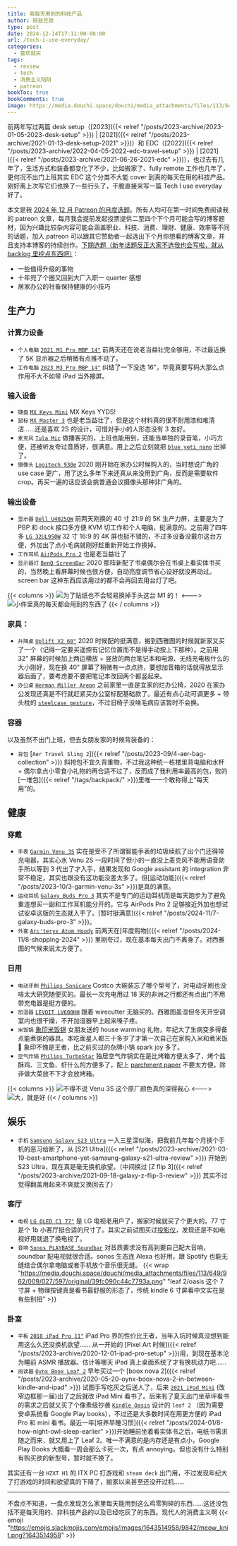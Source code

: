 ```yaml
---
title: 我每天用到的科技产品
author: 椒盐豆豉
type: post
date: 2024-12-14T17:11:00-08:00
url: /tech-i-use-everyday/
categories:
  - 喜欢就买
tags:
  - review
  - tech
  - 消费主义陷阱
  - patreon
bookToc: true
bookComments: true
image: https://media.douchi.space/douchi/media_attachments/files/113/649/940/703/956/861/original/320cd00f7f2a6d25.png
---
```


前两年写过两篇 desk setup（[2023]({{< relref "/posts/2023-archive/2023-01-05-2023-desk-setup" >}}) | [2021]({{< relref "/posts/2023-archive/2021-01-13-desk-setup-2021" >}})）和 EDC（[2022]({{< relref "/posts/2023-archive/2022-04-05-2022-edc-travel-setup" >}}) | [2021]({{< relref "/posts/2023-archive/2021-06-26-2021-edc" >}})），也过去有几年了，生活方式和装备都变化了不少，比如搬家了、fully remote 工作也几年了，更何况不出门上班其实 EDC 这个分类不大能 cover 到真的每天在用的科技产品。刚好离上次写它们也换了一些行头了，干脆直接来写一篇 Tech I use everyday 好了。

<!--more-->

本文是我 [2024 年 12 月 Patreon 的月度选题](https://www.patreon.com/posts/116604741)。所有人均可在第一时间免费阅读我的 patreon 文章，每月我会提前发起投票提供二至四个下个月可能会写的博客题材，因为兴趣比较杂内容可能会涵盖职业、科技、消费、理财、健康、效率等不同的话题，加入 patreon 可以跟其它赞助者一起选出下个月你想看的博客文章，并且支持本博客的持续创作。[下期选题（新年话题反正大家不选我也会写啦，就从 backlog 里挖点东西吧）](https://www.patreon.com/posts/2025-nian-1-yue-117947013)：
- 一些值得升级的事物
- 十年兜了个圈又回到大厂入职一 quarter 感想
- 居家办公的社畜保持健康的小技巧

## 生产力
### 计算力设备
- `个人电脑` [`2021 M1 Pro MBP 14"`](https://amzn.to/3vKLstv) 前两天还在说老当益壮完全够用，不过最近换了 5K 显示器之后稍微有点推不动了。
- `工作电脑` [`2023 M3 Pro MBP 14"`](https://amzn.to/3VGTiSm) 纠结了一下没选 16"，毕竟真要写码大那么点作用不大不如带 iPad 当外接屏。

### 输入设备
- `键盘` [`MX Keys Mini`](https://amzn.to/3is7HOv) MX Keys YYDS!
- `鼠标` [`MX Master 3`](https://amzn.to/39okewZ) 也是老当益壮了，但是这个材料真的很不耐用漆和难清洁……还是喜欢 2S 的设计，可惜对手小的人形态没有 3 友好。
- `麦克风` [`Tula Mic`](https://amzn.to/3jQSt9u) 做播客买的，上班也能用到，还能当单独的录音笔，小巧方便，还被听友夸过音质好，很满意。用上之后立刻就把 [`blue yeti nano`](https://amzn.to/3ZDfRbD) 出掉了。
- `摄像头` [`Logitech 930e`](https://amzn.to/3DrXu1N) 2020 刚开始在家办公时候购入的，当时想说广角的 use case 更广，用了这么多年下来还真从来没用到广角，反而是需要软件 crop。再买一遍的话应该会挑普通会议摄像头那种非广角的。

### 输出设备
- `显示器` [`Dell U4025QW`](https://amzn.to/4gc1K3B) 前两天刚换的 40 寸 21:9 的 5K 生产力屏，主要是为了 PBP 和 dock 接口多方便 KVM 切工作和个人电脑，挺满意的。之前用了四年多 [`LG 32UL950W`](https://amzn.to/3bpbj18) 32 寸 16:9 的 4K 屏也挺不错的，不过多设备没戴尔这台方便，外加出了点小毛病就刚好趁重新开始工作换掉。
- `工作耳机` [`AirPods Pro 2`](https://amzn.to/3fZOENk) 也是老当益壮了
- `显示器灯` [`BenQ ScreenBar`](https://amzn.to/3DhJzeK) 2020 那阵新配了书桌偶尔会在书桌上看实体书买的，当然晚上看屏幕时候也很方便，自动亮度调节省心设好就没再动过。screen bar 这种东西应该用过的都不会再回去用台灯了吧。

{{< columns >}}
![为了贴纸也不会轻易换掉手头这台 M1 的！](https://media.douchi.space/douchi/media_attachments/files/113/644/331/042/067/790/original/893a17674e62d74d.png)
<--->
![小件里真的每天都会用到的东西了](https://media.douchi.space/douchi/media_attachments/files/113/542/314/760/916/635/original/94706403ba4544eb.png)
{{< / columns >}}

### 家具：
- `升降桌` [`Uplift V2 60"`](https://amzn.to/4gzCWTv) 2020 时候配的挺满意，搬到西雅图的时候就新家又买了一个（记得一定要买遥控有记忆位置而不是得手动按上下那种）。之前用 32" 屏幕的时候加上两边横放 + 竖放的两台笔记本和电源、无线充电板什么的大小刚好，现在换 40" 屏幕了稍微有一点点挤，要想加音箱的话就得放显示器后面了，要考虑要不要把笔记本改回两个都竖起来。
- `办公桌` [`Herman Miller Areon`](https://amzn.to/49AEfPP) 之前家里一直是宜家的烂办公椅，2020 在家办公发现还真是不行就赶紧买办公室标配基础款了。最近有点心动可调更多 + 带头枕的 [`steelcase gesture`](https://amzn.to/4iA33eS)，不过旧椅子没啥毛病应该暂时不会换。

### 容器
以及虽然不出门上班，但去女朋友家的时候背装备的：
- `背包` [`Aer Travel Sling 2`]({{< relref "/posts/2023-09/4-aer-bag-collection" >}}) 斜挎包不宜久背重物，不过我这种统一栋楼里背电脑和水杯 + 偶尔拿点小零食小礼物的再合适不过了，反而成了我利用率最高的包，败的[一堆包]({{< relref "/tags/backpack/" >}})里唯一一个敢称得上“每天用”的。

## 健康
### 穿戴
- `手表` [`Garmin Venu 3S`](https://amzn.to/3ZFwD9Y) 实在是受不了所谓智能手表的垃圾续航了出个门还得带充电器，其实心水 Venu 2S 一段时间了但小的一直没上麦克风不能用语音助手所以等到 3 代出了才入手，结果发现和 Google assistant 的 integration 非常不稳定，其实也跟没有这功能没差太多了。但[运动功能]({{< relref "/posts/2023-10/3-garmin-venu-3s" >}})是真的满意。
- `运动耳机` [`Galaxy Buds Pro 3`](https://amzn.to/48rUQVr) 其实不是专门的运动耳机而是每天跑步为了避免重连想买一副和工作耳机能分开的，它与 AirPods Pro 2 足够接近外加也想试试安卓这版的生态就入手了。[暂时挺满意]({{< relref "/posts/2024-11/7-galaxy-buds-pro-3" >}})。
- `外套` [`Arc'teryx Atom Hoody`](https://amzn.to/3CE6rog) 前两天在[年度购物]({{< relref "/posts/2024-11/8-shopping-2024" >}}) 里刚夸过，现在基本每天出门不离身了。对西雅图的气候来说太方便了。

### 日用
- `电动牙刷` [`Philips Sonicare`](https://amzn.to/3DrZlDN) Costco 大碗装忘了哪个型号了，对电动牙刷也没啥太大研究随便买的。最长一次充电用过 18 天的非洲之行都还有点出门不用带充电器是挺方便的。
- `加湿器` [`LEVOIT LV600HH`](https://amzn.to/41B8rrT) 跟着 wirecutter 无脑买的。西雅图虽湿但冬天开空调室内也很干燥，不开加湿器早上起来嗓子疼。
- `米饭锅` [象印米饭锅](https://amzn.to/4izcICp) 女朋友送的 house warming 礼物，年纪大了生病变多得备点能煮粥的器具。本吃面星人都三十多岁了才第一次自己在家购入米和煮米饭 🤣 象印不愧是王者，比之前买过的杂牌小锅 spark joy 多了。
- `空气炸锅` [`Philips TurboStar`](https://amzn.to/4gdRng1) 独居空气炸锅实在是比烤箱方便太多了，烤个盐酥鸡、三文鱼、虾什么的方便多了，配上 [parchment paper](https://amzn.to/3VEh1SY) 不要太方便。除非做大菜放不下才会放烤箱。

{{< columns >}}
![不得不说 Venu 3S 这个原厂颜色真的深得我心](https://media.douchi.space/douchi/media_attachments/files/111/229/909/977/327/043/original/84dfd85317cdba81.png)
<--->
![大，就是好](https://media.douchi.space/douchi/media_attachments/files/107/764/260/699/495/945/original/625681cc2bb159c3.png)
{{< / columns >}}

## 娱乐
- `手机` [`Samsung Galaxy S23 Ultra`](https://amzn.to/3OZteOx) 一入三星深似海，把我前几年每个月换个手机的恶习给断了，从 [S21 Ultra]({{< relref "/posts/2023-archive/2021-03-19-best-smartphone-yet-samsung-galaxy-s21-ultra-review" >}}) 开始到 S23 Ultra，现在真是毫无换机欲望。（中间换过 [Z flip 3]({{< relref "/posts/2023-archive/2021-09-18-galaxy-z-flip-3-review" >}}) 其实不过觉得翻盖用起来不爽就又换回去了）

### 客厅
- `电视` [`LG OLED C1 77"`](https://amzn.to/3BGsc6R) 是 LG 电视老用户了，搬家时候就买了个更大的。77 寸是个 1b 小客厅挺合适的尺寸了。其实之前试图买过[投影仪](https://amzn.to/49Ccer8)，发现还是不如电视好用就退了换电视了。
- `音响` [`Sonos PLAYBASE Soundbar`](https://amzn.to/4flEZJU) 对音质要求没有高到要自己配大音响，soundbar 配电视就很合适。sonos 生态连 Alexa 也好用，跟 Spotify 也能无缝结合偶尔拿电脑或者手机放个音乐很无缝。
{{< wrap "https://media.douchi.space/douchi/media_attachments/files/113/649/962/009/027/597/original/39fc090c44c7793a.png" "leaf 2/oasis 这个 7 寸屏 + 物理按键真是看书最舒服的形态了，传统 kindle 6 寸屏看中文实在是有些别扭" >}}

### 卧室
- `平板` [`2018 iPad Pro 11"`](https://amzn.to/2MVYktv) iPad Pro 界的性价比王者，当年入坑时候真没想到能用这么久还没换机欲望…… 从一开始的 [Pixel Art 时候]({{< relref "/posts/2023-archive/2020-12-01-ipad-pro-setup" >}})用，到现在基本沦为睡前 ASMR 播放器。估计等哪天 iPad 真上桌面系统了才有换机动力吧……
- `阅读器` [`Oynx Boox Leaf 2`](https://amzn.to/4iu7VSC) 早年买过一个 [boox nova 2]({{< relref "/posts/2023-archive/2020-05-20-oynx-boox-nova-2-in-between-kindle-and-ipad" >}}) 试图手写吃灰之后送人了，后来 [`2021 iPad Mini`](https://amzn.to/3OVa0JO) (改窄边框那一届)出了之后就改 iPad Mini 看书了。后来有了夏天出门坐草坪看书的需求之后就又买了个像素级抄袭 [`Kindle Oasis`](https://amzn.to/3OTLFnN) 设计的 `leaf 2` （因为需要安卓系统看 Google  Play  books），不过还是大多数时间在用更方便的 iPad Pro 和 mini 看书。最近一年[培养早睡习惯]({{< relref "/posts/2024-01/8-how-night-owl-sleep-earlier" >}})开始睡前坐着看实体书之后，电纸书需求随之而来，就又用上了 Leaf 2。唯一不满意的是内存还是有点小，Google Play Books 大概看一周会那么卡死一次，有点 annoying。但也没有什么特别有购买欲的新型号，暂时就不换了。

其实还有一台 `HZXT H1` 的 ITX PC 打游戏和 `steam deck` 出门用，不过发现年纪大了打游戏的时间和欲望真的下降了，搬家以来甚至还没开过机…… 

---

不盘点不知道，一盘点发现怎么家里每天能用到这么鸡零狗碎的东西……这还没包括不是每天用的、非科技产品的以及已经吃灰了的东西。现代人的消费主义啊 {{< emoji "https://emojis.slackmojis.com/emojis/images/1643514958/9842/meow_knit.png?1643514958" >}}